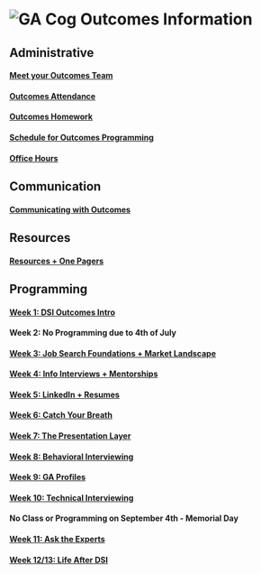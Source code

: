 # ![GA Cog](https://camo.githubusercontent.com/6ce15b81c1f06d716d753a61f5db22375fa684da/68747470733a2f2f67612d646173682e73332e616d617a6f6e6177732e636f6d2f70726f64756374696f6e2f6173736574732f6c6f676f2d39663838616536633963333837313639306533333238306663663535376633332e706e67) Outcomes Information
## Administrative
#### [Meet your Outcomes Team](https://git.generalassemb.ly/dsi-plus/DSI-PLUS-OUTCOMES/wiki/Welcome-to-Outcomes!)
#### [Outcomes Attendance](https://git.generalassemb.ly/dsi-plus/DSI-PLUS-OUTCOMES/wiki/Outcomes-Attendance)
#### [Outcomes Homework](https://git.generalassemb.ly/dsi-plus/DSI-PLUS-OUTCOMES/wiki/Homework)
#### [Schedule for Outcomes Programming](https://git.generalassemb.ly/dsi-plus/DSI-PLUS-OUTCOMES/wiki/DSI-PLUS-Outcomes-Schedule) 
#### [Office Hours](https://git.generalassemb.ly/dsi-plus/DSI-PLUS-OUTCOMES/wiki/Office-Hours) 
## Communication
#### [Communicating with Outcomes](https://git.generalassemb.ly/dsi-plus/DSI-PLUS-OUTCOMES/wiki/Communicating-with-Outcomes)
## Resources
#### [Resources + One Pagers](https://git.generalassemb.ly/dsi-plus/DSI-PLUS-OUTCOMES/wiki/DSI-Resources-and-One-Pagers)
## Programming 
#### [Week 1: DSI Outcomes Intro](https://git.generalassemb.ly/dsi-plus/DSI-PLUS-OUTCOMES/wiki/Week-1:-Intro-to-Outcomes)
#### Week 2: No Programming due to 4th of July
#### [Week 3: Job Search Foundations + Market Landscape](https://git.generalassemb.ly/dsi-plus/DSI-PLUS-OUTCOMES/wiki/Week-2:-Job-Search-Foundations-Market-Landscape)
#### [Week 4: Info Interviews + Mentorships](https://git.generalassemb.ly/DSI-SF-6/outcomes/wiki/Office-Hours)
#### [Week 5: LinkedIn + Resumes](https://git.generalassemb.ly/dsi-plus/DSI-PLUS-OUTCOMES/wiki/Week-4:-Informational-Interviews)
#### [Week 6: Catch Your Breath](https://git.generalassemb.ly/dsi-plus/DSI-PLUS-OUTCOMES/wiki/Week-5:-Linkedin---Resumes)
#### [Week 7: The Presentation Layer](https://git.generalassemb.ly/dsi-plus/DSI-PLUS-OUTCOMES/wiki/Week-7:-The-Presentation-Layer)
#### [Week 8: Behavioral Interviewing](https://git.generalassemb.ly/dsi-plus/DSI-PLUS-OUTCOMES/wiki/Week-8:-Interview-Tips)
#### [Week 9: GA Profiles](https://git.generalassemb.ly/dsi-plus/DSI-PLUS-OUTCOMES/wiki/Week-10:-GA-Alumni-Profile---Cover-Letters)
#### [Week 10: Technical Interviewing](https://git.generalassemb.ly/dsi-plus/DSI-PLUS-OUTCOMES/wiki/Week-11:-Life-After-DSI)
#### No Class or Programming on September 4th - Memorial Day 
#### [Week 11: Ask the Experts](https://git.generalassemb.ly/dsi-plus/DSI-PLUS-OUTCOMES/wiki/Week-11:-Life-After-DSI)
#### [Week 12/13: Life After DSI](https://git.generalassemb.ly/dsi-plus/DSI-PLUS-OUTCOMES/wiki/Week-11:-Life-After-DSI)
